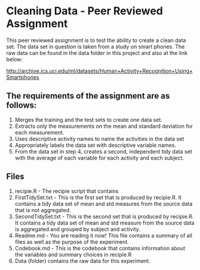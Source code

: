 #
# Cleaning Data - Peer Reviewed Assignment
This peer reviewed assignment is to test the ability to create a clean data set.  The data set in question is taken from a study on smart phones.  The raw data can be found in the data folder in this project and also at the link below:

http://archive.ics.uci.edu/ml/datasets/Human+Activity+Recognition+Using+Smartphones


## The requirements of the assignment are as follows:
1. Merges the training and the test sets to create one data set.
2. Extracts only the measurements on the mean and standard deviation for each measurement. 
3. Uses descriptive activity names to name the activities in the data set
4. Appropriately labels the data set with descriptive variable names. 
5. From the data set in step 4, creates a second, independent tidy data set with the average of each variable for each activity and each subject.

## Files
1.  recipie.R - The recipie script that contains 
2.  FirstTidySet.txt - This is the first set that is produced by recipie.R.  It contains a tidy data set of mean and std measures from the source data that is not aggregated.
3.  SecondTidySet.txt - This is the second set that is produced by recipie.R.  It contains a tidy data set of mean and std measure from the source data is aggregated and grouped by subject and activity.
4.  Readme.md - You are reading it now!  This file contains a summary of all files as well as the purpose of the experiment.
5.  Codebook.md - This is the codebook that contains information about the variables and summary choices in recipie.R
6.  Data (folder) contains the raw data for this experiment.
